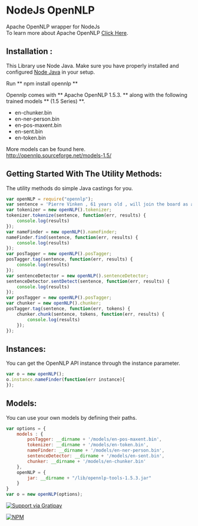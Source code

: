 NodeJs OpenNLP
===============
Apache OpenNLP wrapper for NodeJs <br>
To learn more about Apache OpenNLP [Click Here](https://opennlp.apache.org). <br>

## Installation : 
This Library use Node Java. Make sure you have properly installed and configured [Node Java](https://github.com/joeferner/node-java) in your setup.

Run  ** npm install opennlp **

Opennlp comes with ** Apache OpenNLP 1.5.3. ** along with the following trained models ** (1.5 Series) **. 

 * en-chunker.bin
 * en-ner-person.bin
 * en-pos-maxent.bin
 * en-sent.bin
 * en-token.bin

More models can be found here.  
http://opennlp.sourceforge.net/models-1.5/


## Getting Started With The Utility Methods: 
The utility methods do simple Java castings for you. 
```javascript
var openNLP = require("opennlp");
var sentence = 'Pierre Vinken , 61 years old , will join the board as a nonexecutive director Nov. 29 .';
var tokenizer = new openNLP().tokenizer;
tokenizer.tokenize(sentence, function(err, results) {
	console.log(results)
});
var nameFinder = new openNLP().nameFinder;
nameFinder.find(sentence, function(err, results) {
	console.log(results)
});
var posTagger = new openNLP().posTagger;
posTagger.tag(sentence, function(err, results) {
	console.log(results)
});
var sentenceDetector = new openNLP().sentenceDetector;
sentenceDetector.sentDetect(sentence, function(err, results) {
	console.log(results)
});
var posTagger = new openNLP().posTagger;
var chunker = new openNLP().chunker;
posTagger.tag(sentence, function(err, tokens) {
	chunker.chunk(sentence, tokens, function(err, results) {
		console.log(results)
	});
});
```
## Instances:
You can get the OpenNLP API instance through the instance parameter.
```javascript
var o = new openNLP();
o.instance.nameFinder(function(err instance){
});
```
## Models:
You can use your own models by defining their paths.
```javascript
var options = {
    models : {
        posTagger: __dirname + '/models/en-pos-maxent.bin',
		tokenizer: __dirname + '/models/en-token.bin',
		nameFinder: __dirname + '/models/en-ner-person.bin',
		sentenceDetector: __dirname + '/models/en-sent.bin',
		chunker: __dirname + '/models/en-chunker.bin'
	},
	openNLP = {
		jar: __dirname + "/lib/opennlp-tools-1.5.3.jar"
	}
}
var o = new openNLP(options);
```
[![Support via Gratipay](https://cdn.rawgit.com/gratipay/gratipay-badge/2.3.0/dist/gratipay.svg)](https://gratipay.com/mbejda/)

[![NPM](https://nodei.co/npm/opennlp.png)](https://nodei.co/npm/opennlp/)